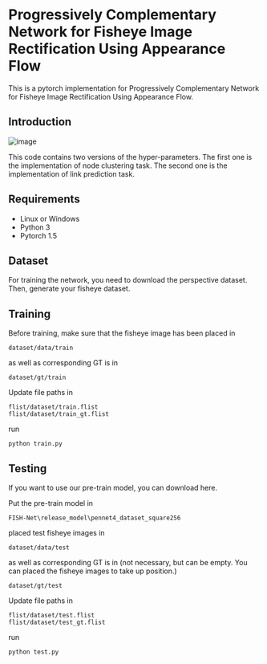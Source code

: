 # Progressively Complementary Network for Fisheye Image Rectification Using Appearance Flow
This is a pytorch implementation for Progressively Complementary Network for Fisheye Image Rectification Using Appearance Flow.

## Introduction
![image](https://github.com/uof1745-cmd/PCN/blob/main/img/2.PNG)

This code contains two versions of the hyper-parameters. The first one is the implementation of node clustering task. The second one is the implementation of link prediction task.

## Requirements
* Linux or Windows
* Python 3
* Pytorch 1.5

## Dataset
For training the network,  you need to download the perspective dataset. Then, generate your fisheye dataset.

## Training
Before training, make sure that the fisheye image has been placed in 
```
dataset/data/train
```

as well as corresponding GT is in 
```
dataset/gt/train
```
Update file paths in 
```
flist/dataset/train.flist 
flist/dataset/train_gt.flist 
```

run
```
python train.py
```

## Testing
If you want to use our pre-train model, you can download here.

Put the pre-train model in 
```
FISH-Net\release_model\pennet4_dataset_square256
```

placed test fisheye images in 
```
dataset/data/test
```

as well as corresponding GT is in (not necessary, but can be empty. You can placed the fisheye images to take up position.)
```
dataset/gt/test
```
Update file paths in 
```
flist/dataset/test.flist 
flist/dataset/test_gt.flist 
```

run
```
python test.py
```

